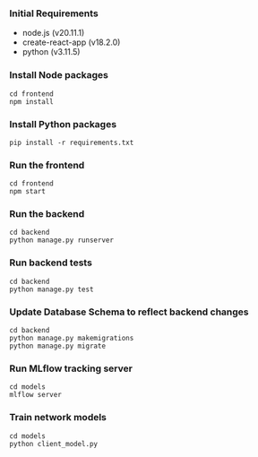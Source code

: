 ### Initial Requirements
- node.js (v20.11.1)
- create-react-app (v18.2.0)
- python (v3.11.5)
### Install Node packages
```
cd frontend
npm install
```
### Install Python packages
```
pip install -r requirements.txt
```
### Run the frontend
```
cd frontend
npm start
```
### Run the backend
```
cd backend
python manage.py runserver
```
### Run backend tests
```
cd backend
python manage.py test
```
### Update Database Schema to reflect backend changes
```
cd backend
python manage.py makemigrations
python manage.py migrate
```
### Run MLflow tracking server
```
cd models
mlflow server
```
### Train network models
```
cd models
python client_model.py
```